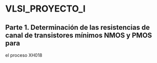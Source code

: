 # VLSI_PROYECTO_I

## Parte 1. Determinación de las resistencias de canal de transistores mínimos NMOS y PMOS para
el proceso XH018
